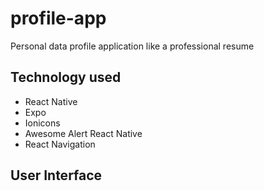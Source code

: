 # profile-app
Personal data profile application like a professional resume

## Technology used
- React Native
- Expo
- Ionicons
- Awesome Alert React Native
- React Navigation

## User Interface

